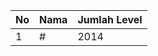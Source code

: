 | No | Nama            | Jumlah Level |
|----|-----------------|--------------|
| 1  | #    |    2014        |
